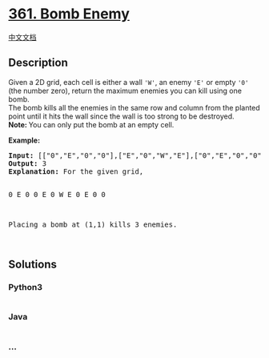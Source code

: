 # [361. Bomb Enemy](https://leetcode.com/problems/bomb-enemy)

[中文文档](/solution/0300-0399/0361.Bomb%20Enemy/README.md)

## Description

<p>Given a 2D grid, each cell is either a wall <code>'W'</code>, an enemy <code>'E'</code> or empty <code>'0'</code> (the number zero), return the maximum enemies you can kill using one bomb.<br />
The bomb kills all the enemies in the same row and column from the planted point until it hits the wall since the wall is too strong to be destroyed.<br />
<strong>Note: </strong>You can only put the bomb at an empty cell.</p>

<p><strong>Example:</strong></p>

<div>
<pre>
<strong>Input: </strong><span id="example-input-1-1">[["0","E","0","0"],["E","0","W","E"],["0","E","0","0"]]</span>
<strong>Output: </strong><span id="example-output-1">3 
<strong>Explanation: </strong></span>For the given grid,

0 E 0 0
E 0 W E
0 E 0 0

Placing a bomb at (1,1) kills 3 enemies.

</pre>
</div>

## Solutions

<!-- tabs:start -->

### **Python3**

```python

```

### **Java**

```java

```

### **...**

```

```

<!-- tabs:end -->
